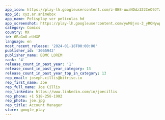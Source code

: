 ```yaml
---
app_icon: https://play-lh.googleusercontent.com/z-0EE-uwaNOdz322IeO9JTa4ovXAOOXZf8M-U2NTY6aTk_Jaus3Fd7vQOeMjPWRxmh0
app_id: xyz.ar.animebox
app_name: Pelisplay ver peliculas hd
app_screenshot: https://play-lh.googleusercontent.com/ywM8jvs-3_yRONywpPtI3t6kqVxUf9bjoNUOPvy3u9l1tK1B_aqnpaopQeQbHMaJJlQ9
category: Comics
country: MX
id: 6BaGoO-eUdXP
language: en
most_recent_release: '2024-01-18T00:00:00'
publisher_id: '3065942'
publisher_name: BBMC LOREM
rank: '4'
release_count_in_past_year: '1'
release_count_in_past_year_category: 13
release_count_in_past_year_top_in_category: 13
rep_email: joseph.cillis@bitrise.io
rep_first_name: Joe
rep_full_name: Joe Cillis
rep_linkedin: https://www.linkedin.com/in/joecillis
rep_phone: +1 518-258-1902
rep_photo: joe.jpg
rep_title: Account Manager
store: google_play
---
```

